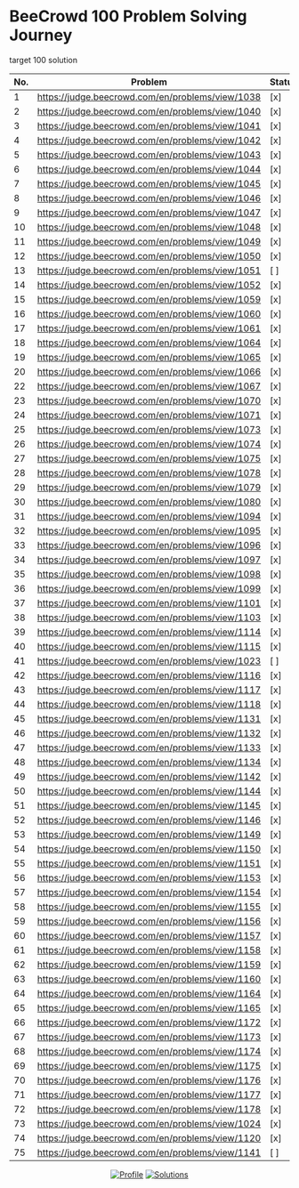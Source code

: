 # BeeCrowd 100 Problem Solving Journey

target 100 solution

| No. | Problem                                          | Status |
| --- | ------------------------------------------------ | ------ |
| 1   | https://judge.beecrowd.com/en/problems/view/1038 | [x]    |
| 2   | https://judge.beecrowd.com/en/problems/view/1040 | [x]    |
| 3   | https://judge.beecrowd.com/en/problems/view/1041 | [x]    |
| 4   | https://judge.beecrowd.com/en/problems/view/1042 | [x]    |
| 5   | https://judge.beecrowd.com/en/problems/view/1043 | [x]    |
| 6   | https://judge.beecrowd.com/en/problems/view/1044 | [x]    |
| 7   | https://judge.beecrowd.com/en/problems/view/1045 | [x]    |
| 8   | https://judge.beecrowd.com/en/problems/view/1046 | [x]    |
| 9   | https://judge.beecrowd.com/en/problems/view/1047 | [x]    |
| 10  | https://judge.beecrowd.com/en/problems/view/1048 | [x]    |
| 11  | https://judge.beecrowd.com/en/problems/view/1049 | [x]    |
| 12  | https://judge.beecrowd.com/en/problems/view/1050 | [x]    |
| 13  | https://judge.beecrowd.com/en/problems/view/1051 | [ ]    |
| 14  | https://judge.beecrowd.com/en/problems/view/1052 | [x]    |
| 15  | https://judge.beecrowd.com/en/problems/view/1059 | [x]    |
| 16  | https://judge.beecrowd.com/en/problems/view/1060 | [x]    |
| 17  | https://judge.beecrowd.com/en/problems/view/1061 | [x]    |
| 18  | https://judge.beecrowd.com/en/problems/view/1064 | [x]    |
| 19  | https://judge.beecrowd.com/en/problems/view/1065 | [x]    |
| 20  | https://judge.beecrowd.com/en/problems/view/1066 | [x]    |
| 22  | https://judge.beecrowd.com/en/problems/view/1067 | [x]    |
| 23  | https://judge.beecrowd.com/en/problems/view/1070 | [x]    |
| 24  | https://judge.beecrowd.com/en/problems/view/1071 | [x]    |
| 25  | https://judge.beecrowd.com/en/problems/view/1073 | [x]    |
| 26  | https://judge.beecrowd.com/en/problems/view/1074 | [x]    |
| 27  | https://judge.beecrowd.com/en/problems/view/1075 | [x]    |
| 28  | https://judge.beecrowd.com/en/problems/view/1078 | [x]    |
| 29  | https://judge.beecrowd.com/en/problems/view/1079 | [x]    |
| 30  | https://judge.beecrowd.com/en/problems/view/1080 | [x]    |
| 31  | https://judge.beecrowd.com/en/problems/view/1094 | [x]    |
| 32  | https://judge.beecrowd.com/en/problems/view/1095 | [x]    |
| 33  | https://judge.beecrowd.com/en/problems/view/1096 | [x]    |
| 34  | https://judge.beecrowd.com/en/problems/view/1097 | [x]    |
| 35  | https://judge.beecrowd.com/en/problems/view/1098 | [x]    |
| 36  | https://judge.beecrowd.com/en/problems/view/1099 | [x]    |
| 37  | https://judge.beecrowd.com/en/problems/view/1101 | [x]    |
| 38  | https://judge.beecrowd.com/en/problems/view/1103 | [x]    |
| 39  | https://judge.beecrowd.com/en/problems/view/1114 | [x]    |
| 40  | https://judge.beecrowd.com/en/problems/view/1115 | [x]    |
| 41  | https://judge.beecrowd.com/en/problems/view/1023 | [ ]    |
| 42  | https://judge.beecrowd.com/en/problems/view/1116 | [x]    |
| 43  | https://judge.beecrowd.com/en/problems/view/1117 | [x]    |
| 44  | https://judge.beecrowd.com/en/problems/view/1118 | [x]    |
| 45  | https://judge.beecrowd.com/en/problems/view/1131 | [x]    |
| 46  | https://judge.beecrowd.com/en/problems/view/1132 | [x]    |
| 47  | https://judge.beecrowd.com/en/problems/view/1133 | [x]    |
| 48  | https://judge.beecrowd.com/en/problems/view/1134 | [x]    |
| 49  | https://judge.beecrowd.com/en/problems/view/1142 | [x]    |
| 50  | https://judge.beecrowd.com/en/problems/view/1144 | [x]    |
| 51  | https://judge.beecrowd.com/en/problems/view/1145 | [x]    |
| 52  | https://judge.beecrowd.com/en/problems/view/1146 | [x]    |
| 53  | https://judge.beecrowd.com/en/problems/view/1149 | [x]    |
| 54  | https://judge.beecrowd.com/en/problems/view/1150 | [x]    |
| 55  | https://judge.beecrowd.com/en/problems/view/1151 | [x]    |
| 56  | https://judge.beecrowd.com/en/problems/view/1153 | [x]    |
| 57  | https://judge.beecrowd.com/en/problems/view/1154 | [x]    |
| 58  | https://judge.beecrowd.com/en/problems/view/1155 | [x]    |
| 59  | https://judge.beecrowd.com/en/problems/view/1156 | [x]    |
| 60  | https://judge.beecrowd.com/en/problems/view/1157 | [x]    |
| 61  | https://judge.beecrowd.com/en/problems/view/1158 | [x]    |
| 62  | https://judge.beecrowd.com/en/problems/view/1159 | [x]    |
| 63  | https://judge.beecrowd.com/en/problems/view/1160 | [x]    |
| 64  | https://judge.beecrowd.com/en/problems/view/1164 | [x]    |
| 65  | https://judge.beecrowd.com/en/problems/view/1165 | [x]    |
| 66  | https://judge.beecrowd.com/en/problems/view/1172 | [x]    |
| 67  | https://judge.beecrowd.com/en/problems/view/1173 | [x]    |
| 68  | https://judge.beecrowd.com/en/problems/view/1174 | [x]    |
| 69  | https://judge.beecrowd.com/en/problems/view/1175 | [x]    |
| 70  | https://judge.beecrowd.com/en/problems/view/1176 | [x]    |
| 71  | https://judge.beecrowd.com/en/problems/view/1177 | [x]    |
| 72  | https://judge.beecrowd.com/en/problems/view/1178 | [x]    |
| 73  | https://judge.beecrowd.com/en/problems/view/1024 | [x]    |
| 74  | https://judge.beecrowd.com/en/problems/view/1120 | [x]    |
| 75  | https://judge.beecrowd.com/en/problems/view/1141 | [ ]    |

<div align="center">

[![Profile](https://img.shields.io/badge/BeeCrowd-Profile-blue)](https://judge.beecrowd.com/en/profile/1088780)
[![Solutions](https://img.shields.io/badge/Solutions-Repository-green)](https://github.com/JaberChowdhury/cpp_tutorial/tree/main/CP/beecrowd)

</div>
